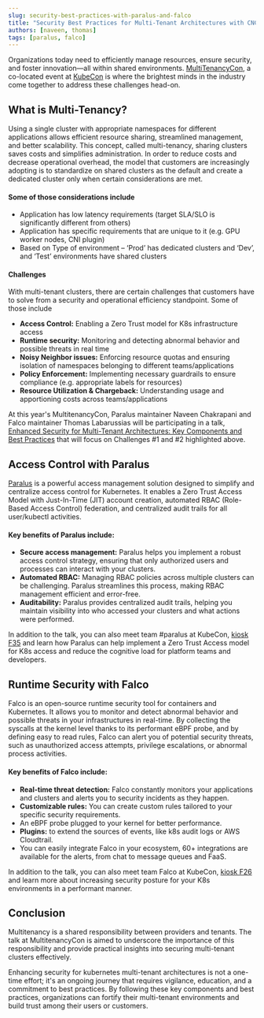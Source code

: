```yaml
---
slug: security-best-practices-with-paralus-and-falco
title: "Security Best Practices for Multi-Tenant Architectures with CNCF projects Paralus and Falco"
authors: [naveen, thomas]
tags: [paralus, falco]
---
```


Organizations today need to efficiently manage resources, ensure security, and foster innovation—all within shared environments. [MultiTenancyCon](https://events.linuxfoundation.org/kubecon-cloudnativecon-north-america/co-located-events/multi-tenancycon/), a co-located event at [KubeCon](https://events.linuxfoundation.org/kubecon-cloudnativecon-north-america/) is where the brightest minds in the industry come together to address these challenges head-on.

<!--truncate -->

## What is Multi-Tenancy?
Using a single cluster with appropriate namespaces for different applications allows efficient resource sharing, streamlined management, and better scalability. This concept, called multi-tenancy, sharing clusters saves costs and simplifies administration. 
In order to reduce costs and decrease operational overhead, the model that customers are increasingly adopting is to standardize on shared clusters as the default and create a dedicated cluster only when certain considerations are met. 

#### Some of those considerations include
- Application has low latency requirements (target SLA/SLO is significantly different from others)
- Application has specific requirements that are unique to it (e.g. GPU worker nodes, CNI plugin)
- Based on Type of environment – ‘Prod’ has dedicated clusters and ‘Dev’, and ‘Test’ environments have shared clusters

#### Challenges
With multi-tenant clusters, there are certain challenges that customers have to solve from a security and operational efficiency standpoint. Some of those include

- **Access Control:** Enabling a Zero Trust model for K8s infrastructure access
- **Runtime security:** Monitoring and detecting abnormal behavior and possible threats in real time
- **Noisy Neighbor issues:** Enforcing resource quotas and ensuring isolation of namespaces belonging to different teams/applications
- **Policy Enforcement:** Implementing necessary guardrails to ensure compliance (e.g. appropriate labels for resources)
- **Resource Utilization & Chargeback:** Understanding usage and apportioning costs across teams/applications

At this year's MultitenancyCon, Paralus maintainer Naveen Chakrapani and Falco maintainer Thomas Labarussias will be participating in a talk, [Enhanced Security for Multi-Tenant Architectures: Key Components and Best Practices](https://colocatedeventsna2023.sched.com/event/1Rj6V/enhanced-security-for-multi-tenant-architectures-key-components-and-best-practices-naveen-chakrapani-rafay-systems-thomas-labarussias-sysdig) that will focus on Challenges #1 and #2 highlighted above.

## Access Control with Paralus
[Paralus](https://www.paralus.io/)  is a powerful access management solution designed to simplify and centralize access control for Kubernetes. It enables a Zero Trust Access Model with  Just-In-Time (JIT) account creation, automated RBAC (Role-Based Access Control) federation, and centralized audit trails for all user/kubectl activities.

#### Key benefits of Paralus include:
- **Secure access management:** Paralus helps you implement a robust access control strategy, ensuring that only authorized users and processes can interact with your clusters.
- **Automated RBAC:** Managing RBAC policies across multiple clusters can be challenging. Paralus streamlines this process, making RBAC management efficient and error-free.
- **Auditability:** Paralus provides centralized audit trails, helping you maintain visibility into who accessed your clusters and what actions were performed.

In addition to the talk, you can also meet team #paralus at KubeCon, [kiosk F35](https://events.linuxfoundation.org/kubecon-cloudnativecon-north-america/program/project-engagement/#floor-plan) and learn how Paralus can help implement a Zero Trust Access model for K8s access and reduce the cognitive load for platform teams and developers.
 
## Runtime Security with Falco
Falco is an open-source runtime security tool for containers and Kubernetes. It allows you to monitor and detect abnormal behavior and possible threats in your infrastructures in real-time. By collecting the syscalls at the kernel level thanks to its performant eBPF probe, and by defining easy to read rules, Falco can alert you of potential security threats, such as unauthorized access attempts, privilege escalations, or abnormal process activities.

#### Key benefits of Falco include:
- **Real-time threat detection:** Falco constantly monitors your applications and clusters and alerts you to security incidents as they happen.
- **Customizable rules:** You can create custom rules tailored to your specific security requirements.
- An eBPF probe plugged to your kernel for better performance.
- **Plugins:** to extend the sources of events, like k8s audit logs or AWS Cloudtrail.
- You can easily integrate Falco in your ecosystem, 60+ integrations are available for the alerts, from chat to message queues and FaaS.

In addition to the talk, you can also meet team Falco at KubeCon, [kiosk F26](https://events.linuxfoundation.org/kubecon-cloudnativecon-north-america/program/project-engagement/#floor-plan) and learn more about increasing security posture for your K8s environments in a performant manner.

## Conclusion
Multitenancy is a shared responsibility between providers and tenants. The talk at MultitenancyCon is aimed to underscore the importance of this responsibility and provide practical insights into securing multi-tenant clusters effectively.

Enhancing security for kubernetes multi-tenant architectures is not a one-time effort; it's an ongoing journey that requires vigilance, education, and a commitment to best practices. By following these key components and best practices, organizations can fortify their multi-tenant environments and build trust among their users or customers.